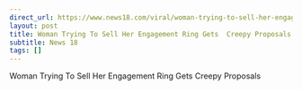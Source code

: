 ```yaml
---
direct_url: https://www.news18.com/viral/woman-trying-to-sell-her-engagement-ring-gets-creepy-proposals-8670901.html
layout: post
title: Woman Trying To Sell Her Engagement Ring Gets  Creepy Proposals 
subtitle: News 18
tags: []
---
```


Woman Trying To Sell Her Engagement Ring Gets  Creepy Proposals 
